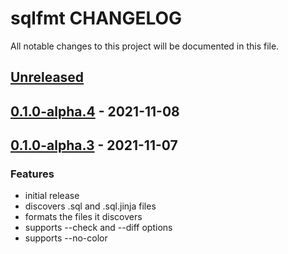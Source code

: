 # sqlfmt CHANGELOG

All notable changes to this project will be documented in this file.

## [Unreleased]

## [0.1.0-alpha.4] - 2021-11-08

## [0.1.0-alpha.3] - 2021-11-07

### Features

-   initial release
-   discovers .sql and .sql.jinja files
-   formats the files it discovers
-   supports --check and --diff options
-   supports --no-color

[Unreleased]: https://github.com/tconbeer/sqlfmt/compare/0.1.0-alpha.4...HEAD

[0.1.0-alpha.4]: https://github.com/tconbeer/sqlfmt/compare/0.1.0-alpha.3...0.1.0-alpha.4

[0.1.0-alpha.3]: https://github.com/tconbeer/sqlfmt/compare/be2632583ef7e2af3062777cd38aafacd7d5e575...0.1.0-alpha.3
